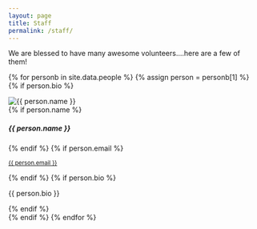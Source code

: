 ```yaml
---
layout: page
title: Staff
permalink: /staff/
---
```


We are blessed to have many awesome volunteers....here are a few of them!

{% for personb in site.data.people %}
{% assign person = personb[1] %}
{% if person.bio %}
<div class="card">
    <div class="row no-gutters">
        <div class="col-auto">
            <img class="card-img-top" src="{{ site.url }}/images/people/{{ person.img }}" alt="{{ person.name }}">
        </div>
        <div class="col">
            <div class="card-body">
                {% if person.name %}<h5 class="card-title">{{ person.name }}</h5>{% endif %}
                {% if person.email %}<p class="card-text"><small class="text-muted"><a href="mailto:{{ person.email }}">{{ person.email }}</a></small></p>{% endif %}
                {% if person.bio %}<p class="card-text">{{ person.bio }}</p>{% endif %}
            </div>
        </div>
    </div>
</div>
{% endif %}
{% endfor %}
